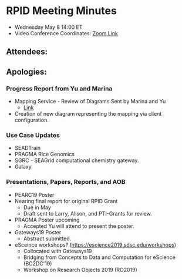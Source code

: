 # RPID Meeting Minutes

   * Wednesday May 8 14:00 ET 
   * Video Conference Coordinates: [Zoom Link](https://iu.zoom.us/my/rquick)
   
## Attendees: 
## Apologies: 


### Progress Report from Yu and Marina
   * Mapping Service - Review of Diagrams Sent by Marina and Yu
      * [Link](https://github.com/rpidproject/rpid/blob/master/docs/Unknown.png)
   * Creation of new diagram representing the mapping via client configuration. 
   
 
### Use Case Updates
   * SEADTrain 
   * PRAGMA Rice Genomics  
   * SGRC - SEAGrid computational chemistry gateway. 
   * Galaxy 

### Presentations, Papers, Reports, and AOB
   * PEARC19 Poster
   * Nearing final report for original RPID Grant
      * Due in May
      * Draft sent to Larry, Alison, and PTI-Grants for review. 
   * PRAGMA Poster upcoming
      * Accepted Yu will attend to present the poster. 
   * Gateways19 Poster
      * Abstract submitted.
   * eSceince workshops? (https://escience2019.sdsc.edu/workshops)
      * Collocated with Gateways19
      * Bridging from Concepts to Data and Computation for eScience (BC2DC'19)
      * Workshop on Research Objects 2019 (RO2019)


